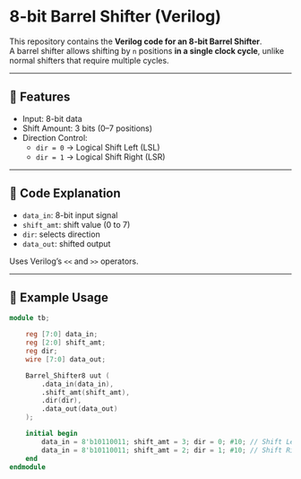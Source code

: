 # 8-bit Barrel Shifter (Verilog)

This repository contains the **Verilog code for an 8-bit Barrel Shifter**.  
A barrel shifter allows shifting by `n` positions **in a single clock cycle**, unlike normal shifters that require multiple cycles.

---

## 🔹 Features
- Input: 8-bit data
- Shift Amount: 3 bits (0–7 positions)
- Direction Control:
  - `dir = 0` → Logical Shift Left (LSL)
  - `dir = 1` → Logical Shift Right (LSR)

---

## 🔹 Code Explanation
- `data_in`: 8-bit input signal  
- `shift_amt`: shift value (0 to 7)  
- `dir`: selects direction  
- `data_out`: shifted output  

Uses Verilog’s `<<` and `>>` operators.

---

## 🔹 Example Usage
```verilog
module tb;

    reg [7:0] data_in;
    reg [2:0] shift_amt;
    reg dir;
    wire [7:0] data_out;

    Barrel_Shifter8 uut (
        .data_in(data_in),
        .shift_amt(shift_amt),
        .dir(dir),
        .data_out(data_out)
    );

    initial begin
        data_in = 8'b10110011; shift_amt = 3; dir = 0; #10; // Shift Left
        data_in = 8'b10110011; shift_amt = 2; dir = 1; #10; // Shift Right
    end
endmodule
